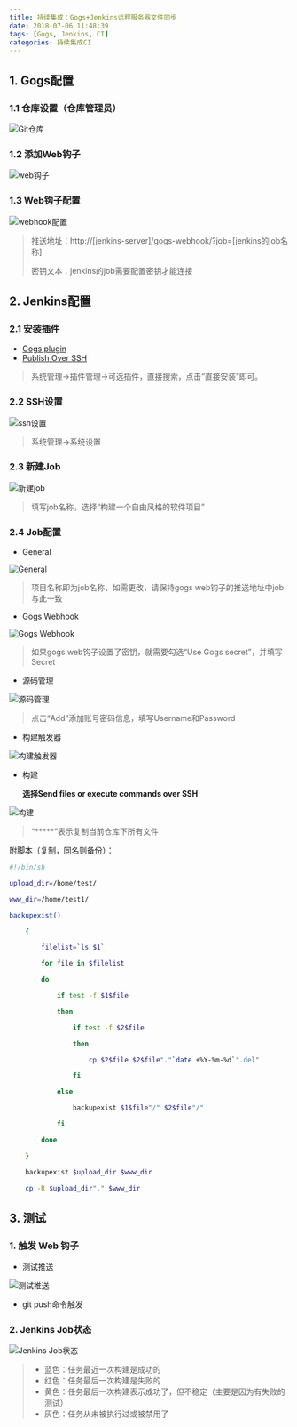 ```yaml
---
title: 持续集成：Gogs+Jenkins远程服务器文件同步
date: 2018-07-06 11:48:39
tags: [Gogs, Jenkins, CI]
categories: 持续集成CI
---
```


## 1. Gogs配置

### 1.1 仓库设置（仓库管理员）

![Git仓库](http://g-search3.alicdn.com/img/bao/uploaded/i4/TB182IxkyAnBKNjSZFvXXaTKXXa)

### 1.2 添加Web钩子

![web钩子](http://g-search3.alicdn.com/img/bao/uploaded/i4/TB1Rc.dDeySBuNjy1zdXXXPxFXa)

### 1.3 Web钩子配置

![webhook配置](http://g-search1.alicdn.com/img/bao/uploaded/i4/TB1EVl9kAZmBKNjSZPiXXXFNVXa)

> 推送地址：http://[jenkins-server]/gogs-webhook/?job=[jenkins的job名称]
>
> 密钥文本：jenkins的job需要配置密钥才能连接

## 2. Jenkins配置

### 2.1 安装插件

- [Gogs plugin](https://wiki.jenkins-ci.org/display/JENKINS/Gogs+Webhook+Plugin)
- [Publish Over SSH](http://wiki.jenkins-ci.org/display/JENKINS/Publish+Over+SSH+Plugin)

> 系统管理->插件管理->可选插件，直接搜索，点击“直接安装”即可。

### 2.2 SSH设置

![ssh设置](http://g-search1.alicdn.com/img/bao/uploaded/i4/TB1iOXukScqBKNjSZFgXXX_kXXa)

> 系统管理->系统设置

### 2.3 新建Job

![新建job](http://g-search2.alicdn.com/img/bao/uploaded/i4/TB1gam_kCMmBKNjSZTEXXasKpXa)

> 填写job名称，选择“构建一个自由风格的软件项目”

### 2.4 Job配置

- General

![General](http://g-search3.alicdn.com/img/bao/uploaded/i4/TB1FcJrDxWYBuNjy1zkXXXGGpXa)

> 项目名称即为job名称，如需更改，请保持gogs web钩子的推送地址中job与此一致

- Gogs Webhook

![Gogs Webhook](http://g-search1.alicdn.com/img/bao/uploaded/i4/TB1n0kYkpkoBKNjSZFEXXbrEVXa)

> 如果gogs web钩子设置了密钥，就需要勾选“Use Gogs secret”，并填写Secret

- 源码管理

![源码管理](http://g-search3.alicdn.com/img/bao/uploaded/i4/TB1f9SdksIrBKNjSZK9XXagoVXa)

> 点击“Add”添加账号密码信息，填写Username和Password

- 构建触发器

![构建触发器](http://g-search3.alicdn.com/img/bao/uploaded/i4/TB1d8vpktcnBKNjSZR0XXcFqFXa)

- 构建

  **选择Send files or execute commands over SSH**

![构建](http://g-search1.alicdn.com/img/bao/uploaded/i4/TB1uAOYDXmWBuNjSspdXXbugXXa)

> “*****”表示复制当前仓库下所有文件

附脚本（复制，同名则备份）：

```sh
#!/bin/sh

upload_dir=/home/test/

www_dir=/home/test1/

backupexist()

	{

		filelist=`ls $1`

		for file in $filelist

		do

			if test -f $1$file 

			then

				if test -f $2$file 

				then

					cp $2$file $2$file"."`date +%Y-%m-%d`".del"

				fi

			else

				backupexist $1$file"/" $2$file"/"

			fi

		done

	}

	backupexist $upload_dir $www_dir

	cp -R $upload_dir"." $www_dir

```

## 3. 测试

### 1. 触发 Web 钩子

- 测试推送

![测试推送](http://g-search3.alicdn.com/img/bao/uploaded/i4/TB1SIuhaNtnkeRjSZSgXXXAuXXa)

- git push命令触发

### 2. Jenkins Job状态

![Jenkins Job状态](http://g-search3.alicdn.com/img/bao/uploaded/i4/TB1_npzDxWYBuNjy1zkXXXGGpXa)

> - 蓝色：任务最近一次构建是成功的
> - 红色：任务最后一次构建是失败的
> - 黄色：任务最后一次构建表示成功了，但不稳定（主要是因为有失败的测试）
> - 灰色：任务从未被执行过或被禁用了

